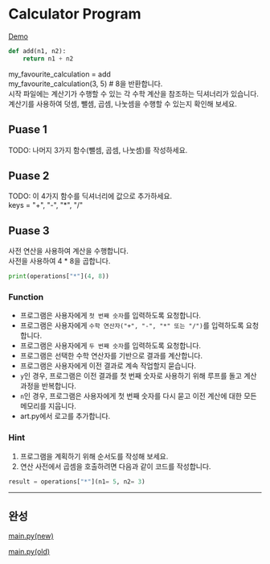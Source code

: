 # Calculator Program

[Demo](https://appbrewery.github.io/python-day10-demo/)

```py
def add(n1, n2):
    return n1 + n2
```

my_favourite_calculation = add <br>
my_favourite_calculation(3, 5) # 8을 반환합니다. <br>
시작 파일에는 계산기가 수행할 수 있는 각 수학 계산을 참조하는 딕셔너리가 있습니다. <br>
계산기를 사용하여 덧셈, 뺄셈, 곱셈, 나눗셈을 수행할 수 있는지 확인해 보세요.


## Puase 1
TODO: 나머지 3가지 함수(뺄셈, 곱셈, 나눗셈)를 작성하세요.

## Puase 2
TODO: 이 4가지 함수를 딕셔너리에 값으로 추가하세요. <br>
keys = "+", "-", "*", "/"

## Puase 3
사전 연산을 사용하여 계산을 수행합니다.<br>
사전을 사용하여 4 * 8을 곱합니다. <br>
```py
print(operations["*"](4, 8))
```

### Function
- 프로그램은 사용자에게 `첫 번째 숫자`를 입력하도록 요청합니다.
- 프로그램은 사용자에게 `수학 연산자("+", "-", "*" 또는 "/")`를 입력하도록 요청합니다.
- 프로그램은 사용자에게 `두 번째 숫자`를 입력하도록 요청합니다.
- 프로그램은 선택한 수학 연산자를 기반으로 결과를 계산합니다.
- 프로그램은 사용자에게 이전 결과로 계속 작업할지 묻습니다.
- `y`인 경우, 프로그램은 이전 결과를 첫 번째 숫자로 사용하기 위해 루프를 돌고 계산 과정을 반복합니다.
- `n`인 경우, 프로그램은 사용자에게 첫 번째 숫자를 다시 묻고 이전 계산에 대한 모든 메모리를 지웁니다.
- art.py에서 로고를 추가합니다.

### Hint
1. 프로그램을 계획하기 위해 순서도를 작성해 보세요.
2. 연산 사전에서 곱셈을 호출하려면 다음과 같이 코드를 작성합니다.
```py
result = operations["*"](n1= 5, n2= 3)
```

---

## 완성

[main.py(new)]()

[main.py(old)]()